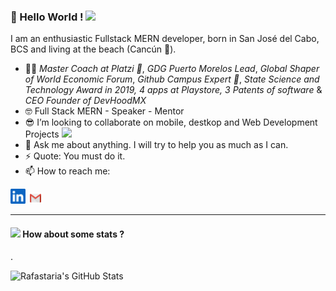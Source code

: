 ### 👋 Hello World !  <img src="https://github.com/TheDudeThatCode/TheDudeThatCode/blob/master/Assets/Earth.gif" width="24px">
   
   
I am an enthusiastic Fullstack MERN developer, born in San José del Cabo, BCS and living at the beach (Cancún 🌴). 

- 👌🏻 *Master Coach at Platzi 💚*, *GDG Puerto Morelos Lead*, *Global Shaper of World Economic Forum*, *Github Campus Expert 🚩*, *State Science and Technology Award in 2019, 4 apps at Playstore, 3 Patents of software* & *CEO Founder of DevHoodMX* 
- 🤓 Full Stack MERN - Speaker - Mentor
- 😎 I’m looking to collaborate on mobile, destkop and Web Development Projects <img src="https://media.giphy.com/media/WUlplcMpOCEmTGBtBW/giphy.gif" width="30">
- 💬 Ask me about anything. I will try to help you as much as I can.
- ⚡ Quote: You must do it.
- 📫 How to reach me:


 [<img src="https://github.com/Amchuz/Amchuz/blob/master/linkedin.jpeg" alt="linkedin logo" width="24">](https://www.linkedin.com/in/rafaellagunas/)  [<img src="https://github.com/Amchuz/Amchuz/blob/master/gmail.jpeg" alt="gmail logo" width="24">](guitronleafar@gmail.com)


----

#### <img src="https://media.giphy.com/media/VgCDAzcKvsR6OM0uWg/giphy.gif" width="50"> How about some stats ?
  
.    
   
![Rafastaria's GitHub Stats](https://github-readme-stats.vercel.app/api?username=rafalagunas&show_icons=true)

